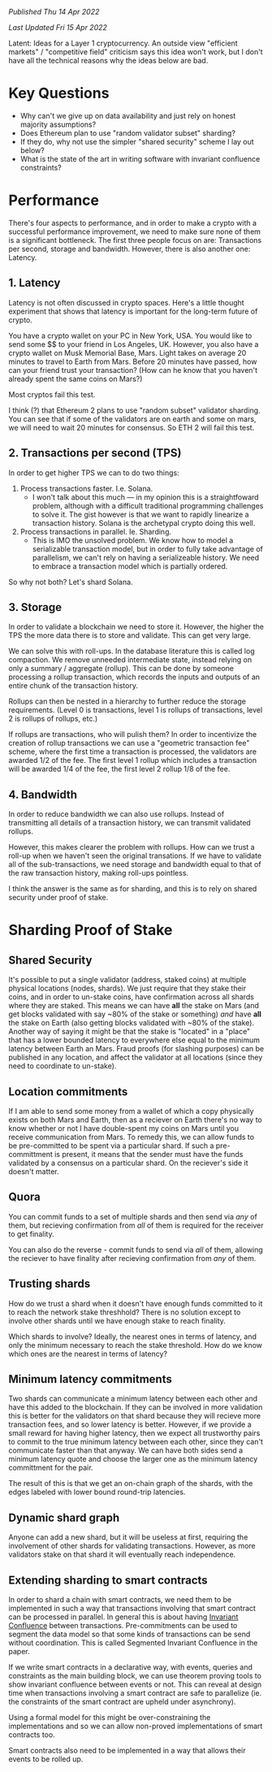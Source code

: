 <sergey-template name="published"><p><i>Published Thu 14 Apr 2022</i></p></sergey-template>
<sergey-template name="published"><p><i>Last Updated Fri 15 Apr 2022</i></p></sergey-template>
<sergey-template name="title">Latent: Ideas for a Layer 1 cryptocurrency.</sergey-template>
<sergey-template name="subtitle">An outside view "efficient markets" / "competitive field" criticism says this idea won't work, but I don't have all the technical reasons why the ideas below are bad.</sergey-template>

# Key Questions

- Why can't we give up on data availability and just rely on honest majority assumptions?
- Does Ethereum plan to use "random validator subset" sharding?
- If they do, why not use the simpler "shared security" scheme I lay out below?
- What is the state of the art in writing software with invariant confluence constraints?

# Performance

There's four aspects to performance, and in order to make a crypto with a successful performance improvement, we need to make sure none of them is a significant bottleneck. The first three people focus on are: Transactions per second, storage and bandwidth. However, there is also another one: Latency.

## 1. Latency

Latency is not often discussed in crypto spaces. Here's a little thought experiment that shows that latency is important for the long-term future of crypto.

You have a crypto wallet on your PC in New York, USA. You would like to send some $$ to your friend in Los Angeles, UK. However, you also have a crypto wallet on Musk Memorial Base, Mars. Light takes on average 20 minutes to travel to Earth from Mars. Before 20 minutes have passed, how can your friend trust your transaction? (How can he know that you haven't already spent the same coins on Mars?)

Most cryptos fail this test.

I think (?) that Ethereum 2 plans to use "random subset" validator sharding. You can see that if some of the validators are on earth and some on mars, we will need to wait 20 minutes for consensus. So ETH 2 will fail this test.

## 2. Transactions per second (TPS)

In order to get higher TPS we can to do two things:

1. Process transactions faster. I.e. Solana.
     - I won't talk about this much &mdash; in my opinion this is a straightfoward problem, although with a difficult traditional programming challenges to solve it. The gist however is that we want to rapidly linearize a transaction history. Solana is the archetypal crypto doing this well.
2. Process transactions in parallel. Ie. Sharding.
    - This is IMO the unsolved problem. We know how to model a serializable transaction model, but in order to fully take advantage of parallelism, we can't rely on having a serializeable history. We need to embrace a transaction model which is partially ordered.

So why not both? Let's shard Solana.

## 3. Storage

In order to validate a blockchain we need to store it. However, the higher the TPS the more data there is to store and validate. This can get very large.

We can solve this with roll-ups. In the database literature this is called log compaction. We remove unneeded intermediate state, instead relying on only a summary / aggregate (rollup). This can be done by someone processing a rollup transaction, which records the inputs and outputs of an entire chunk of the transaction history.

Rollups can then be nested  in a hierarchy to further reduce the storage requirements. (Level 0 is transactions, level 1 is rollups of transactions, level 2 is rollups of rollups, etc.)

If rollups are transactions, who will pulish them? In order to incentivize the creation of rollup transactions we can use a "geometric transaction fee" scheme, where the first time a transaction is processed, the validators are awarded 1/2 of the fee. The first level 1 rollup which includes a transaction will be awarded 1/4 of the fee, the first level 2 rollup 1/8 of the fee.

## 4. Bandwidth

In order to reduce bandwidth we can also use rollups. Instead of transmitting all details of a transaction history, we can transmit validated rollups.

However, this makes clearer the problem with rollups. How can we trust a roll-up when we haven't seen the original transations. If we have to validate all of the sub-transactions, we need storage and bandwidth equal to that of the raw transaction history, making roll-ups pointless.

I think the answer is the same as for sharding, and this is to rely on shared security under proof of stake.


# Sharding Proof of Stake

## Shared Security

It's possible to put a single validator (address, staked coins) at multiple physical locations (nodes, shards). We just require that they stake their coins, and in order to un-stake coins, have confirmation across all shards where they are staked. This means we can have **all** the stake on Mars (and get blocks validated with say ~80% of the stake or something) *and* have **all** the stake on Earth (also getting blocks validated with ~80% of the stake). Another way of saying it might be that the stake is "located" in a "place" that has a lower bounded latency to everywhere else equal to the minimum latency between Earth an Mars. Fraud proofs (for slashing purposes) can be published in any location, and affect the validator at all locations (since they need to coordinate to un-stake).

## Location commitments

If I am able to send some money from a wallet of which a copy physically exists on both Mars and Earth, then as a reciever on Earth there's no way to know whether or not I have double-spent my coins on Mars until you receive communication from Mars. To remedy this, we can allow funds to be pre-committed to be spent via a particular shard. If such a pre-committment is present, it means that the sender must have the funds validated by a consensus on a particular shard. On the reciever's side it doesn't matter.

## Quora

You can commit funds to a set of multiple shards and then send via *any* of them, but recieving confirmation from *all* of them is required for the receiver to get finality.

You can also do the reverse - commit funds to send via *all* of them, allowing the reciever to have finality after recieving confirmation from *any* of them.

## Trusting shards

How do we trust a shard when it doesn't have enough funds committed to it to reach the network stake threshhold? There is no solution except to involve other shards until we have enough stake to reach finality.

Which shards to involve? Ideally, the nearest ones in terms of latency, and only the minimum necessary to reach the stake threshold. How do we know which ones are the nearest in terms of latency?

## Minimum latency commitments

Two shards can communicate a minimum latency between each other and have this added to the blockchain. If they can be involved in more validation this is better for the validators on that shard because they will recieve more transaction fees, and so lower latency is better. However, if we provide a small reward for having higher latency, then we expect all trustworthy pairs to commit to the true minimum latency between each other, since they can't communicate faster than that anyway. We can have both sides send a minimum latency quote and choose the larger one as the minimum latency committment for the pair.

The result of this is that we get an on-chain graph of the shards, with the edges labeled with lower bound round-trip latencies.

## Dynamic shard graph

Anyone can add a new shard, but it will be useless at first, requiring the involvement of other shards for validating transactions. However, as more validators stake on that shard it will eventually reach independence.


## Extending sharding to smart contracts

In order to shard a chain with smart contracts, we need them to be implemented in such a way that transactions involving that smart contract can be processed in parallel. In general this is about having [Invariant Confluence](http://www.vldb.org/pvldb/vol12/p14-whittaker.pdf) between transactions. Pre-commitments can be used to segment the data model so that some kinds of transactions can be send without coordination. This is called Segmented Invariant Confluence in the paper.

If we write smart contracts in a declarative way, with events, queries and constraints as the main building block, we can use theorem proving tools to show invariant confluence between events or not. This can reveal at design time when transactions involving a smart contract are safe to parallelize (ie. the constraints of the smart contract are upheld under asynchrony).

Using a formal model for this might be over-constraining the implementations and so we can allow non-proved implementations of smart contracts too.

Smart contracts also need to be implemented in a way that allows their events to be rolled up.
